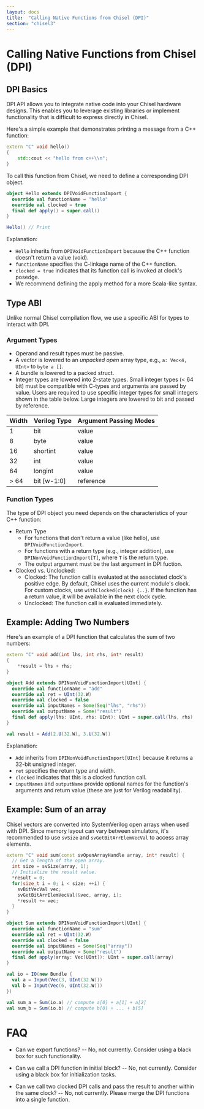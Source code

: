 ```yaml
---
layout: docs
title:  "Calling Native Functions from Chisel (DPI)"
section: "chisel3"
---
```


# Calling Native Functions from Chisel (DPI)

## DPI Basics

DPI API allows you to integrate native code into your Chisel hardware designs. This enables you to leverage existing libraries or implement functionality that is difficult to express directly in Chisel.

Here's a simple example that demonstrates printing a message from a C++ function:
```c++
extern "C" void hello()
{
    std::cout << "hello from c++\\n";
}
```

To call this function from Chisel, we need to define a corresponding DPI object.

```scala
object Hello extends DPIVoidFunctionImport {
  override val functionName = "hello"
  override val clocked = true
  final def apply() = super.call()
}

Hello() // Print
```

Explanation:

* `Hello` inherits from `DPIVoidFunctionImport` because the C++ function doesn't return a value (void).
* `functionName` specifies the C-linkage name of the C++ function.
* `clocked = true` indicates that its function call is invoked at clock's posedge.
* We recommend defining the apply method for a more Scala-like syntax.

## Type ABI

Unlike normal Chisel compilation flow, we use a specific ABI for types to interact with DPI.

### Argument Types

* Operand and result types must be passive.
* A vector is lowered to an *unpacked* *open* array type, e.g., `a: Vec<4, UInt>` to `byte a []`.
* A bundle is lowered to a packed struct.
* Integer types are lowered into 2-state types.
Small integer types (< 64 bit) must be compatible with C-types and arguments are passed by value. Users are required to use specific integer types for small integers shown in the table below. Large integers are lowered to bit and passed by reference.


| Width | Verilog Type | Argument Passing Modes |
| ----- | ------------ | ---------------------- |
| 1     | bit          | value                  |
| 8     | byte         | value                  |
| 16    | shortint     | value                  |
| 32    | int          | value                  |
| 64    | longint      | value                  |
| > 64  | bit [w-1:0]  | reference              |

### Function Types
The type of DPI object you need depends on the characteristics of your C++ function:

* Return Type
  * For functions that don't return a value (like hello), use `DPIVoidFunctionImport`.
  * For functions with a return type (e.g., integer addition), use `DPINonVoidFunctionImport[T]`, where `T` is the return type.
  * The output argument must be the last argument in DPI fuction.
* Clocked vs. Unclocked:
  * Clocked: The function call is evaluated at the associated clock's positive edge. By default, Chisel uses the current module's clock. For custom clocks, use `withClocked(clock) {..}`. If the function has a return value, it will be available in the next clock cycle.
  * Unclocked: The function call is evaluated immediately.

## Example: Adding Two Numbers
Here's an example of a DPI function that calculates the sum of two numbers:

```c++
extern "C" void add(int lhs, int rhs, int* result)
{
    *result = lhs + rhs;
}
```

```scala
object Add extends DPINonVoidFunctionImport[UInt] {
  override val functionName = "add"
  override val ret = UInt(32.W)
  override val clocked = false
  override val inputNames = Some(Seq("lhs", "rhs"))
  override val outputName = Some("result")
  final def apply(lhs: UInt, rhs: UInt): UInt = super.call(lhs, rhs)
}

val result = Add(2.U(32.W), 3.U(32.W))
```

Explanation:

* `Add` inherits from `DPINonVoidFunctionImport[UInt]` because it returns a 32-bit unsigned integer.
* `ret` specifies the return type and width.
* `clocked` indicates that this is a clocked function call.
* `inputNames` and `outputName` provide optional names for the function's arguments and return value (these are just for Verilog readability).

## Example: Sum of an array
Chisel vectors are converted into SystemVerilog open arrays when used with DPI. Since memory layout can vary between simulators, it's recommended to use `svSize` and `svGetBitArrElemVecVal` to access array elements.

```c++
extern "C" void sum(const svOpenArrayHandle array, int* result) {
  // Get a length of the open array.
  int size = svSize(array, 1);
  // Initialize the result value.
  *result = 0;
  for(size_t i = 0; i < size; ++i) {
    svBitVecVal vec;
    svGetBitArrElemVecVal(&vec, array, i);
    *result += vec;
  }
}
```

```scala
object Sum extends DPINonVoidFunctionImport[UInt] {
  override val functionName = "sum"
  override val ret = UInt(32.W)
  override val clocked = false
  override val inputNames = Some(Seq("array"))
  override val outputName = Some("result")
  final def apply(array: Vec[UInt]): UInt = super.call(array)
}

val io = IO(new Bundle {
  val a = Input(Vec(3, UInt(32.W)))
  val b = Input(Vec(6, UInt(32.W)))
})

val sum_a = Sum(io.a) // compute a[0] + a[1] + a[2]
val sum_b = Sum(io.b) // compute b[0] + ... + b[5]
```

# FAQ

* Can we export functions? -- No, not currently. Consider using a black box for such functionality.

* Can we call a DPI function in initial block? --
No, not currently. Consider using a black box for initialization tasks.

* Can we call two clocked DPI calls and pass the result to another within the same clock? --
No, not currently. Please merge the DPI functions into a single function.
